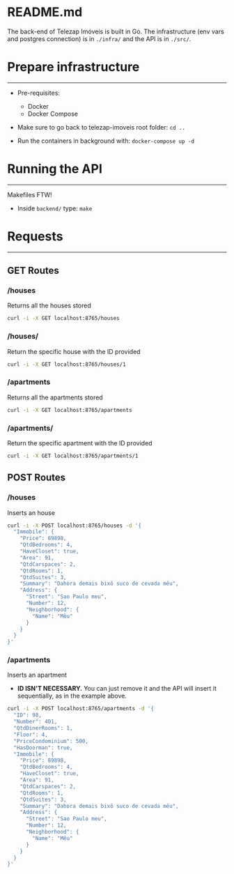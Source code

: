 # README.md

The back-end of Telezap Imóveis is built in Go. The infrastructure (env vars and postgres connection) is in `./infra/` and the API is in `./src/`.

# Prepare infrastructure

---

- Pre-requisites:
    - Docker
    - Docker Compose

- Make sure to go back to telezap-imoveis root folder: `cd ..`
- Run the containers in background with: `docker-compose up -d`

# Running the API

---

Makefiles FTW!

- Inside `backend/` type: `make`

# Requests

---

## GET Routes

### /houses

Returns all the houses stored

```bash
curl -i -X GET localhost:8765/houses
```

### /houses/<id>

Return the specific house with the ID provided

```bash
curl -i -X GET localhost:8765/houses/1
```

### /apartments

Returns all the apartments stored

```bash
curl -i -X GET localhost:8765/apartments
```

### /apartments/<id>

Return the specific apartment with the ID provided

```bash
curl -i -X GET localhost:8765/apartments/1
```

## POST Routes

### /houses

Inserts an house

```bash
curl -i -X POST localhost:8765/houses -d '{    
  "Immobile": {
    "Price": 89898,
    "QtdBedrooms": 4,
    "HaveCloset": true,
    "Area": 91,
    "QtdCarspaces": 2,
    "QtdRooms": 1,
    "QtdSuites": 3,
    "Summary": "Dahora demais bixô suco de cevada mêu",
    "Address": {
      "Street": "Sao Paulo meu",
      "Number": 12,
      "Neighborhood": {
        "Name": "Mêu"
      }     
    }                       
  }              
}'
```

### /apartments

Inserts an apartment

- **ID ISN'T NECESSARY.** You can just remove it and the API will insert it sequentially, as in the example above.

```bash
curl -i -X POST localhost:8765/apartments -d '{
  "ID": 98,
  "Number": 401,
  "QtdDinerRooms": 1,
  "Floor": 4,
  "PriceCondominium": 500,
  "HasDoorman": true,
  "Immobile": {
    "Price": 89898,
    "QtdBedrooms": 4,
    "HaveCloset": true,
    "Area": 91,
    "QtdCarspaces": 2,
    "QtdRooms": 1,
    "QtdSuites": 3,
    "Summary": "Dahora demais bixô suco de cevada mêu",
    "Address": {
      "Street": "Sao Paulo meu",
      "Number": 12,
      "Neighborhood": {
        "Name": "Mêu"
      }
    }
  }
}'
```
